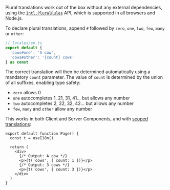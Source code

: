 Plural translations work out of the box without any external dependencies, using the [`Intl.PluralRules`](https://developer.mozilla.org/en-US/docs/Web/JavaScript/Reference/Global_Objects/Intl/PluralRules) API, which is supported in all browsers and Node.js.

To declare plural translations, append `#` followed by `zero`, `one`, `two`, `few`, `many` or `other`:

```ts
// locales/en.ts
export default {
  'cows#one': 'A cow',
  'cows#other': '{count} cows'
} as const
```

The correct translation will then be determined automatically using a mandatory `count` parameter. The value of `count` is determined by the union of all suffixes, enabling type safety:

- `zero` allows 0
- `one` autocompletes 1, 21, 31, 41... but allows any number
- `two` autocompletes 2, 22, 32, 42... but allows any number
- `few`, `many` and `other` allow any number

This works in both Client and Server Components, and with [scoped translations](/docs/app-scoped-translations):

```tsx
export default function Page() {
  const t = useI18n()

  return (
    <div>
      {/* Output: A cow */}
      <p>{t('cows', { count: 1 })}</p>
      {/* Output: 3 cows */}
      <p>{t('cows', { count: 3 })}</p>
    </div>
  )
}
```

